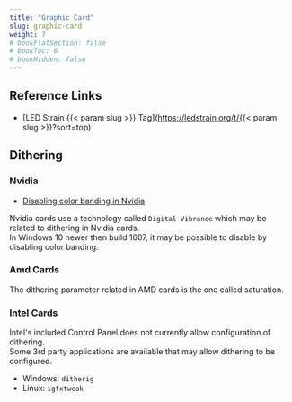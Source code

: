 ```yaml
---
title: "Graphic Card"
slug: graphic-card
weight: 7
# bookFlatSection: false
# bookToc: 6
# bookHidden: false
---
```


## Reference Links
* [LED Strain {{< param slug >}} Tag](https://ledstrain.org/t/{{< param slug >}}?sort=top)

## Dithering
### Nvidia

* [Disabling color banding in Nvidia](https://youtu.be/DOGVm1tjsT4)

Nvidia cards use a technology called `Digital Vibrance` which may be related to dithering in Nvidia cards.  
In Windows 10 newer then build 1607, it may be possible to disable by disabling color banding.

### Amd Cards

The dithering parameter related in AMD cards is the one called saturation.

### Intel Cards

Intel's included Control Panel does not currently allow configuration of dithering.  
Some 3rd party applications are available that may allow dithering to be configured.  
* Windows: `ditherig`
* Linux: `igfxtweak`
